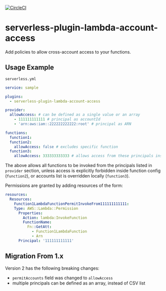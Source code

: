 [![CircleCI](https://circleci.com/gh/rschick/serverless-plugin-lambda-account-access/tree/master.svg?style=svg)](https://circleci.com/gh/rschick/serverless-plugin-lambda-account-access/tree/master)

# serverless-plugin-lambda-account-access

Add policies to allow cross-account access to your functions.

## Usage Example

`serverless.yml`

```yaml
service: sample

plugins:
  - serverless-plugin-lambda-account-access

provider:
  allowAccess: # can be defined as a single value or an array
    - 111111111111 # principal as accountId
    - 'arn:aws:iam::222222222222:root' # principal as ARN

functions:
  function1:
  function2:
    allowAccess: false # excludes specific function
  function3:
    allowAccess: 333333333333 # allows access from these principals instead of the globally defined ones
```

The above allows all functions to be invoked from the principals listed in `provider` section, unless access is explicitly forbidden inside function config (`function2`), or accounts list is overridden locally (`function3`).

Permissions are granted by adding resources of the form:

```yaml
resources:
  Resources:
    Function1LambdaFunctionPermitInvokeFrom111111111111:
    Type: AWS::Lambda::Permission
      Properties:
        Action: lambda:InvokeFunction
        FunctionName:
          Fn::GetAtt:
            - Function1LambdaFunction
            - Arn
      Principal: '111111111111'
```

## Migration From 1.x

Version 2 has the following breaking changes:
  - `permitAccounts` field was changed to `allowAccess`
  - multiple principals can be defined as an array, instead of CSV list
